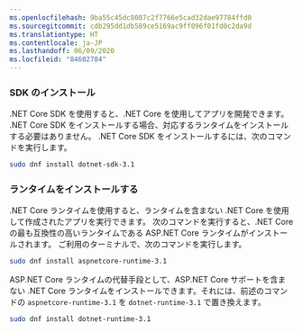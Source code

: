 ```yaml
---
ms.openlocfilehash: 9ba55c45dc8087c2f7766e5cad32dae97784ffd0
ms.sourcegitcommit: cdb295dd1db589ce5169ac9ff096f01fd0c2da9d
ms.translationtype: HT
ms.contentlocale: ja-JP
ms.lasthandoff: 06/09/2020
ms.locfileid: "84602784"
---
```


### <a name="install-the-sdk"></a>SDK のインストール

.NET Core SDK を使用すると、.NET Core を使用してアプリを開発できます。 .NET Core SDK をインストールする場合、対応するランタイムをインストールする必要はありません。 .NET Core SDK をインストールするには、次のコマンドを実行します。

```bash
sudo dnf install dotnet-sdk-3.1
```

### <a name="install-the-runtime"></a>ランタイムをインストールする

.NET Core ランタイムを使用すると、ランタイムを含まない .NET Core を使用して作成されたアプリを実行できます。 次のコマンドを実行すると、.NET Core の最も互換性の高いランタイムである ASP.NET Core ランタイムがインストールされます。 ご利用のターミナルで、次のコマンドを実行します。

```bash
sudo dnf install aspnetcore-runtime-3.1
```

ASP.NET Core ランタイムの代替手段として、ASP.NET Core サポートを含まない .NET Core ランタイムをインストールできます。それには、前述のコマンドの `aspnetcore-runtime-3.1` を `dotnet-runtime-3.1` で置き換えます。

```bash
sudo dnf install dotnet-runtime-3.1
```
